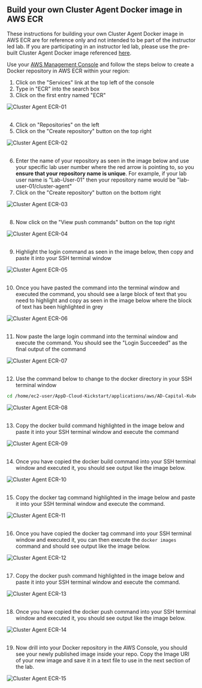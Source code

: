 ## Build your own Cluster Agent Docker image in AWS ECR

These instructions for building your own Cluster Agent Docker image in AWS ECR are for reference only and not intended to be part of the instructor led lab.  If you are participating in an instructor led lab, please use the pre-built Cluster Agent Docker image referenced [here](lab-exercise-06.md#2-build-the-cluster-agent-docker-image).

Use your [AWS Management Console](https://aws.amazon.com/console/) and follow the steps below to create a Docker repository in AWS ECR within your region:

1. Click on the "Services" link at the top left of the console
2. Type in "ECR" into the search box
3. Click on the first entry named "ECR"

![Cluster Agent ECR-01](./images/cluster-agent-ecr-01.png)
<br><br>

4. Click on "Repositories" on the left
5. Click on the "Create repository" button on the top right

![Cluster Agent ECR-02](./images/cluster-agent-ecr-02.png)
<br><br>

6. Enter the name of your repository as seen in the image below and use your specific lab user number where the red arrow is pointing to, so you **ensure that your repository name is unique**.  For example, if your lab user name is "Lab-User-01" then your repository name would be "lab-user-01/cluster-agent"
7. Click on the "Create repository" button on the bottom right

![Cluster Agent ECR-03](./images/cluster-agent-ecr-03.png)
<br><br>

8. Now click on the "View push commands" button on the top right 

![Cluster Agent ECR-04](./images/cluster-agent-ecr-04.png)
<br><br>

9. Highlight the login command as seen in the image below, then copy and paste it into your SSH terminal window 

![Cluster Agent ECR-05](./images/cluster-agent-ecr-05.png)
<br><br>

10. Once you have pasted the command into the terminal window and executed the command, you should see a large block of text that you need to highlight and copy as seen in the image below where the block of text has been highlighted in grey 

![Cluster Agent ECR-06](./images/cluster-agent-ecr-06.png)
<br><br>

11. Now paste the large login command into the terminal window and execute the command. You should see the "Login Succeeded" as the final output of the command

![Cluster Agent ECR-07](./images/cluster-agent-ecr-07.png)
<br><br>

12. Use the command below to change to the docker directory in your SSH terminal window

```bash
cd /home/ec2-user/AppD-Cloud-Kickstart/applications/aws/AD-Capital-Kube/ClusterAgent/docker
```

![Cluster Agent ECR-08](./images/cluster-agent-ecr-08.png)
<br><br>

13. Copy the docker build command highlighted in the image below and paste it into your SSH terminal window and execute the command

![Cluster Agent ECR-09](./images/cluster-agent-ecr-09.png)
<br><br>


14. Once you have copied the docker build command into your SSH terminal window and executed it, you should see output like the image below.

![Cluster Agent ECR-10](./images/cluster-agent-ecr-10.png)
<br><br>


15. Copy the docker tag command highlighted in the image below and paste it into your SSH terminal window and execute the command.

![Cluster Agent ECR-11](./images/cluster-agent-ecr-11.png)
<br><br>


16. Once you have copied the docker tag command into your SSH terminal window and executed it, you can then execute the ``` docker images ``` command and should see output like the image below.

![Cluster Agent ECR-12](./images/cluster-agent-ecr-12.png)
<br><br>


17. Copy the docker push command highlighted in the image below and paste it into your SSH terminal window and execute the command.

![Cluster Agent ECR-13](./images/cluster-agent-ecr-13.png)
<br><br>

18. Once you have copied the docker push command into your SSH terminal window and executed it, you should see output like the image below.

![Cluster Agent ECR-14](./images/cluster-agent-ecr-14.png)
<br><br>

19. Now drill into your Docker repository in the AWS Console, you should see your newly published image inside your repo.  Copy the Image URI of your new image and save it in a text file to use in the next section of the lab.

![Cluster Agent ECR-15](./images/cluster-agent-ecr-15.png)
<br><br>

<br>

